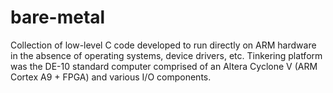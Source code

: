 # bare-metal
Collection of low-level C code developed to run directly on ARM hardware in the absence of operating systems, device drivers, etc. Tinkering platform was the DE-10 standard computer comprised of an Altera Cyclone V (ARM Cortex A9 + FPGA) and various I/O components.
